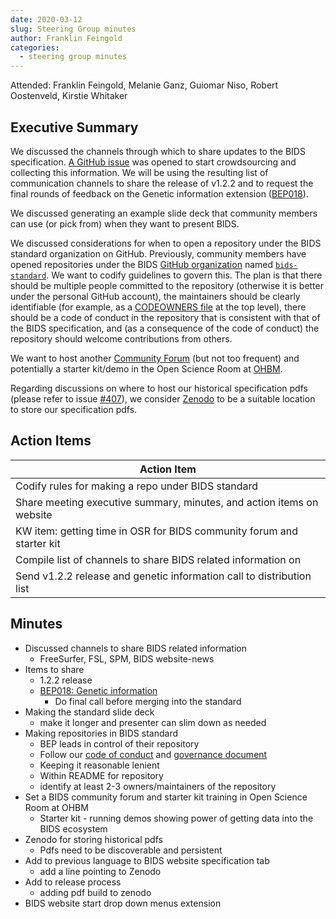 ```yaml
---
date: 2020-03-12
slug: Steering Group minutes
author: Franklin Feingold
categories:
  - steering group minutes
---
```


<!-- more -->



Attended: Franklin Feingold, Melanie Ganz, Guiomar Niso, Robert Oostenveld, Kirstie Whitaker



## Executive Summary

We discussed the channels through which to share updates to the BIDS specification.
[A GitHub issue](https://github.com/bids-standard/bids-specification/issues/415) was opened to start crowdsourcing and collecting this information.
We will be using the resulting list of communication channels to share the release of v1.2.2 and to request the final rounds of feedback on the Genetic information extension ([BEP018](https://github.com/bids-standard/bids-specification/pull/395)).

We discussed generating an example slide deck that community members can  use (or pick from) when they want to present BIDS.

We discussed considerations for when to open a repository under the BIDS standard organization on GitHub.
Previously, community members have opened repositories under the BIDS
[GitHub organization](https://docs.github.com/en/organizations/collaborating-with-groups-in-organizations/about-organizations)
named [`bids-standard`](https://github.com/bids-standard).
We want to codify guidelines to govern this.
The plan is that there should be multiple people committed to the repository (otherwise it is better under the personal GitHub account), the maintainers should be clearly identifiable (for example, as a
[CODEOWNERS file](https://docs.github.com/en/repositories/managing-your-repositorys-settings-and-features/customizing-your-repository/about-code-owners#about-code-owners)
at the top level), there should be a code of conduct in the repository that is consistent with that of the BIDS specification, and (as a consequence of the code of conduct) the repository should welcome contributions from others.

We want to host another [Community Forum](https://bids.neuroimaging.io/2020/01/02/announcement-community-forum-events.html) (but not too frequent) and potentially a starter kit/demo in the Open Science Room at [OHBM](https://www.humanbrainmapping.org).

Regarding discussions on where to host our historical specification pdfs (please refer to issue [#407](https://github.com/bids-standard/bids-specification/pull/407)), we consider [Zenodo](https://zenodo.org/) to be a suitable location to store our specification pdfs.

## Action Items

| Action Item |
| -------- |
| Codify rules for making a repo under BIDS standard |
| Share meeting executive summary, minutes, and action items on website |
| KW item: getting time in OSR for BIDS community forum and starter kit |
| Compile list of channels to share BIDS related information on |
| Send v1.2.2 release and genetic information call to distribution list |

## Minutes

- Discussed channels to share BIDS related information
  - FreeSurfer, FSL, SPM, BIDS website-news
- Items to share
  - 1.2.2 release
  - [BEP018: Genetic information](https://github.com/bids-standard/bids-specification/pull/395)
    - Do final call before merging into the standard
- Making the standard slide deck
  - make it longer and presenter can slim down as needed
- Making repositories in BIDS standard
  - BEP leads in control of their repository
  - Follow our [code of conduct](https://github.com/bids-standard/bids-specification/blob/master/CODE_OF_CONDUCT.md) and [governance document](https://docs.google.com/document/d/1R-J2lL9V_wIkYhye4zH-feyl4P4J8NyO40rIYyY141o/)
  - Keeping it reasonable lenient
  - Within README for repository
  - identify at least 2-3 owners/maintainers of the repository
- Set a BIDS community forum and starter kit training in Open Science Room at OHBM
  - Starter kit - running demos showing power of getting data into the BIDS ecosystem
- Zenodo for storing historical pdfs
  - Pdfs need to be discoverable and persistent
- Add to previous language to BIDS website specification tab
  - add a line pointing to Zenodo
- Add to release process
  - adding pdf build to zenodo
- BIDS website start drop down menus extension
